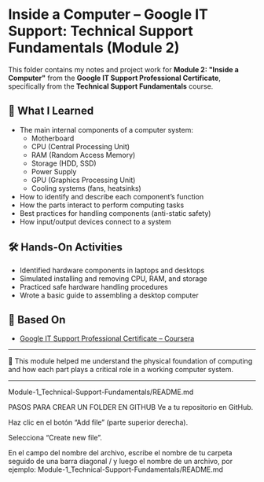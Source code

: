 # Inside a Computer – Google IT Support: Technical Support Fundamentals (Module 2)

This folder contains my notes and project work for **Module 2: "Inside a Computer"** from the **Google IT Support Professional Certificate**, specifically from the **Technical Support Fundamentals** course.

## 🧠 What I Learned

- The main internal components of a computer system:
  - Motherboard
  - CPU (Central Processing Unit)
  - RAM (Random Access Memory)
  - Storage (HDD, SSD)
  - Power Supply
  - GPU (Graphics Processing Unit)
  - Cooling systems (fans, heatsinks)
- How to identify and describe each component’s function
- How the parts interact to perform computing tasks
- Best practices for handling components (anti-static safety)
- How input/output devices connect to a system

## 🛠️ Hands-On Activities

- Identified hardware components in laptops and desktops
- Simulated installing and removing CPU, RAM, and storage
- Practiced safe hardware handling procedures
- Wrote a basic guide to assembling a desktop computer


## 🔗 Based On

- [Google IT Support Professional Certificate – Coursera](https://www.coursera.org/professional-certificates/google-it-support)

---

📌 This module helped me understand the physical foundation of computing and how each part plays a critical role in a working computer system.

---
Module-1_Technical-Support-Fundamentals/README.md

PASOS PARA CREAR UN FOLDER EN GITHUB
Ve a tu repositorio en GitHub.

Haz clic en el botón “Add file” (parte superior derecha).

Selecciona “Create new file”.

En el campo del nombre del archivo, escribe el nombre de tu carpeta seguido de una barra diagonal / y luego el nombre de un archivo, por ejemplo: Module-1_Technical-Support-Fundamentals/README.md

